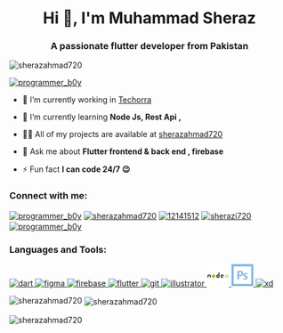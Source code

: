 <h1 align="center">Hi 👋, I'm Muhammad Sheraz</h1>
<h3 align="center">A passionate flutter developer from Pakistan</h3>

<p align="left"> <img src="https://komarev.com/ghpvc/?username=sherazahmad720&label=Profile%20views&color=0e75b6&style=flat" alt="sherazahmad720" /> </p>

<p align="left"> <a href="https://twitter.com/programmer_b0y" target="blank"><img src="https://img.shields.io/twitter/follow/programmer_b0y?logo=twitter&style=for-the-badge" alt="programmer_b0y" /></a> </p>

- 🔭 I’m currently working in [Techorra](www.techorra.com)

- 🌱 I’m currently learning **Node Js, Rest Api ,**

- 👨‍💻 All of my projects are available at [sherazahmad720](https://github.com/sherazahmad720)

- 💬 Ask me about **Flutter frontend & back end , firebase**

- ⚡ Fun fact **I can code 24/7 😉**

<h3 align="left">Connect with me:</h3>
<p align="left">
<a href="https://twitter.com/programmer_b0y" target="blank"><img align="center" src="https://raw.githubusercontent.com/rahuldkjain/github-profile-readme-generator/master/src/images/icons/Social/twitter.svg" alt="programmer_b0y" height="30" width="40" /></a>
<a href="https://linkedin.com/in/sherazahmad720" target="blank"><img align="center" src="https://raw.githubusercontent.com/rahuldkjain/github-profile-readme-generator/master/src/images/icons/Social/linked-in-alt.svg" alt="sherazahmad720" height="30" width="40" /></a>
<a href="https://stackoverflow.com/users/12141512" target="blank"><img align="center" src="https://raw.githubusercontent.com/rahuldkjain/github-profile-readme-generator/master/src/images/icons/Social/stack-overflow.svg" alt="12141512" height="30" width="40" /></a>
<a href="https://fb.com/sherazi720" target="blank"><img align="center" src="https://raw.githubusercontent.com/rahuldkjain/github-profile-readme-generator/master/src/images/icons/Social/facebook.svg" alt="sherazi720" height="30" width="40" /></a>
<a href="https://instagram.com/programmer_b0y" target="blank"><img align="center" src="https://raw.githubusercontent.com/rahuldkjain/github-profile-readme-generator/master/src/images/icons/Social/instagram.svg" alt="programmer_b0y" height="30" width="40" /></a>
</p>

<h3 align="left">Languages and Tools:</h3>
<p align="left"> <a href="https://dart.dev" target="_blank" rel="noreferrer"> <img src="https://www.vectorlogo.zone/logos/dartlang/dartlang-icon.svg" alt="dart" width="40" height="40"/> </a> <a href="https://www.figma.com/" target="_blank" rel="noreferrer"> <img src="https://www.vectorlogo.zone/logos/figma/figma-icon.svg" alt="figma" width="40" height="40"/> </a> <a href="https://firebase.google.com/" target="_blank" rel="noreferrer"> <img src="https://www.vectorlogo.zone/logos/firebase/firebase-icon.svg" alt="firebase" width="40" height="40"/> </a> <a href="https://flutter.dev" target="_blank" rel="noreferrer"> <img src="https://www.vectorlogo.zone/logos/flutterio/flutterio-icon.svg" alt="flutter" width="40" height="40"/> </a> <a href="https://git-scm.com/" target="_blank" rel="noreferrer"> <img src="https://www.vectorlogo.zone/logos/git-scm/git-scm-icon.svg" alt="git" width="40" height="40"/> </a> <a href="https://www.adobe.com/in/products/illustrator.html" target="_blank" rel="noreferrer"> <img src="https://www.vectorlogo.zone/logos/adobe_illustrator/adobe_illustrator-icon.svg" alt="illustrator" width="40" height="40"/> </a> <a href="https://nodejs.org" target="_blank" rel="noreferrer"> <img src="https://raw.githubusercontent.com/devicons/devicon/master/icons/nodejs/nodejs-original-wordmark.svg" alt="nodejs" width="40" height="40"/> </a> <a href="https://www.photoshop.com/en" target="_blank" rel="noreferrer"> <img src="https://raw.githubusercontent.com/devicons/devicon/master/icons/photoshop/photoshop-line.svg" alt="photoshop" width="40" height="40"/> </a> <a href="https://www.adobe.com/products/xd.html" target="_blank" rel="noreferrer"> <img src="https://cdn.worldvectorlogo.com/logos/adobe-xd.svg" alt="xd" width="40" height="40"/> </a> </p>

<p><img align="left" src="https://github-readme-stats.vercel.app/api/top-langs?username=sherazahmad720&show_icons=true&locale=en&layout=compact" alt="sherazahmad720" /></p>

<p>&nbsp;<img align="center" src="https://github-readme-stats.vercel.app/api?username=sherazahmad720&show_icons=true&locale=en" alt="sherazahmad720" /></p>

<p><img align="center" src="https://github-readme-streak-stats.herokuapp.com/?user=sherazahmad720&" alt="sherazahmad720" /></p>

